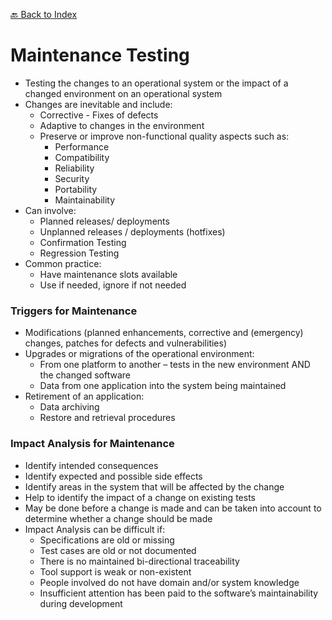 [🔙 Back to Index](../index.md)

# Maintenance Testing

* Testing the changes to an operational system or the impact of a changed environment on an operational system
* Changes are inevitable and include:
  * Corrective - Fixes of defects
  * Adaptive to changes in the environment 
  * Preserve or improve non-functional quality aspects such as:
    * Performance
    * Compatibility
    * Reliability
    * Security
    * Portability
    * Maintainability
* Can involve:
  * Planned releases/ deployments
  * Unplanned releases / deployments (hotfixes)
  * Confirmation Testing
  * Regression Testing
* Common practice:
  * Have maintenance slots available
  * Use if needed, ignore if not needed

### Triggers for Maintenance
* Modifications (planned enhancements, corrective and (emergency) changes, patches for defects and vulnerabilities)
* Upgrades or migrations of the operational environment:
  * From one platform to another – tests in the new environment AND the changed software
  * Data from one application into the system being maintained
* Retirement of an application:
  * Data archiving
  * Restore and retrieval procedures

### Impact Analysis for Maintenance
* Identify intended consequences
* Identify expected and possible side effects
* Identify areas in the system that will be affected by the change
* Help to identify the impact of a change on existing tests
* May be done before a change is made and can be taken into account to determine whether a change should be made
* Impact Analysis can be difficult if:
  * Specifications are old or missing
  * Test cases are old or not documented
  * There is no maintained bi-directional traceability
  * Tool support is weak or non-existent
  * People involved do not have domain and/or system knowledge
  * Insufficient attention has been paid to the software’s maintainability during development

